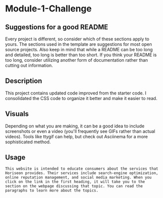 # Module-1-Challenge

## Suggestions for a good README
Every project is different, so consider which of these sections apply to yours. The sections used in the template are suggestions for most open source projects. Also keep in mind that while a README can be too long and detailed, too long is better than too short. If you think your README is too long, consider utilizing another form of documentation rather than cutting out information.

## Description
This project contains updated code improved from the starter code. I consolidated the CSS code to organize it better and make it easier to read. 

## Visuals
Depending on what you are making, it can be a good idea to include screenshots or even a video (you'll frequently see GIFs rather than actual videos). Tools like ttygif can help, but check out Asciinema for a more sophisticated method.

## Usage
    This website is intended to educate consumers about the services that Horiseon provides. Their services include search-engine optimization, online reputation management, and social media marketing. When you click on the link in the first heading, it will take you to the section on the webpage discussing that topic. You can read the paragraphs to learn more about the topics.